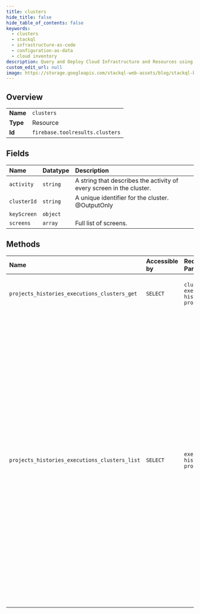 ```yaml
---
title: clusters
hide_title: false
hide_table_of_contents: false
keywords:
  - clusters
  - stackql
  - infrastructure-as-code
  - configuration-as-data
  - cloud inventory
description: Query and Deploy Cloud Infrastructure and Resources using SQL
custom_edit_url: null
image: https://storage.googleapis.com/stackql-web-assets/blog/stackql-blog-post-featured-image.png
---
```

  
    

## Overview
<table><tbody>
<tr><td><b>Name</b></td><td><code>clusters</code></td></tr>
<tr><td><b>Type</b></td><td>Resource</td></tr>
<tr><td><b>Id</b></td><td><code>firebase.toolresults.clusters</code></td></tr>
</tbody></table>

## Fields
| Name | Datatype | Description |
|:-----|:---------|:------------|
| `activity` | `string` | A string that describes the activity of every screen in the cluster. |
| `clusterId` | `string` | A unique identifier for the cluster. @OutputOnly |
| `keyScreen` | `object` |  |
| `screens` | `array` | Full list of screens. |
## Methods
| Name | Accessible by | Required Params | Description |
|:-----|:--------------|:----------------|:------------|
| `projects_histories_executions_clusters_get` | `SELECT` | `clusterId, executionId, historyId, projectId` | Retrieves a single screenshot cluster by its ID |
| `projects_histories_executions_clusters_list` | `SELECT` | `executionId, historyId, projectId` | Lists Screenshot Clusters Returns the list of screenshot clusters corresponding to an execution. Screenshot clusters are created after the execution is finished. Clusters are created from a set of screenshots. Between any two screenshots, a matching score is calculated based off their metadata that determines how similar they are. Screenshots are placed in the cluster that has screens which have the highest matching scores. |

